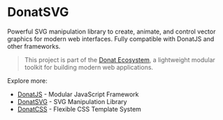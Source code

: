 # DonatSVG 
Powerful SVG manipulation library to create, animate, and control vector graphics for modern web interfaces. Fully compatible with DonatJS and other frameworks.  

> This project is part of the [Donat Ecosystem](https://github.com/sismadi), a lightweight modular toolkit for building modern web applications.

Explore more:
- [DonatJS](https://github.com/sismadi/donatjs) - Modular JavaScript Framework
- [DonatSVG](https://github.com/sismadi/donatsvg) - SVG Manipulation Library
- [DonatCSS](https://github.com/sismadi/donatcss) - Flexible CSS Template System
